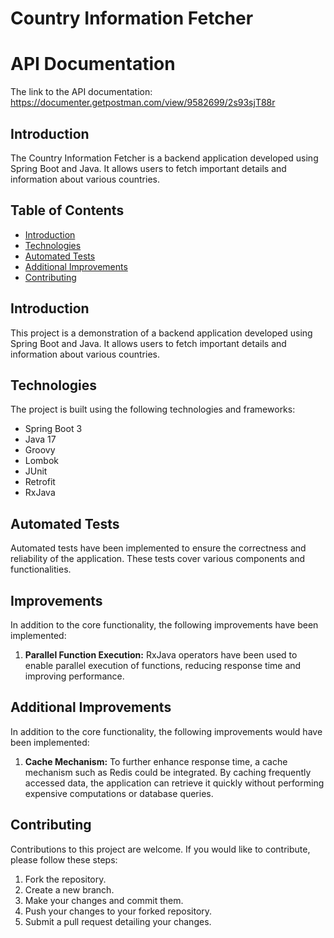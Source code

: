 
# Country Information Fetcher

# API Documentation
The link to the API documentation: https://documenter.getpostman.com/view/9582699/2s93sjT88r


## Introduction

The Country Information Fetcher is a backend application developed using Spring Boot and Java. It allows users to fetch important details and information about various countries.


## Table of Contents

- [Introduction](#introduction)
- [Technologies](#technologies)
- [Automated Tests](#automated-tests)
- [Additional Improvements](#additional-improvements)
- [Contributing](#contributing)

## Introduction

This project is a demonstration of a backend application developed using Spring Boot and Java. It allows users to fetch important details and information about various countries.

## Technologies

The project is built using the following technologies and frameworks:

- Spring Boot 3
- Java 17
- Groovy
- Lombok
- JUnit
- Retrofit
- RxJava

## Automated Tests

Automated tests have been implemented to ensure the correctness and reliability of the application. These tests cover various components and functionalities.

## Improvements

In addition to the core functionality, the following improvements have been implemented:

1. **Parallel Function Execution:** RxJava operators have been used to enable parallel execution of functions, reducing response time and improving performance.

## Additional Improvements

In addition to the core functionality, the following improvements would have been implemented:

1. **Cache Mechanism:** To further enhance response time, a cache mechanism such as Redis could be integrated. By caching frequently accessed data, the application can retrieve it quickly without performing expensive computations or database queries.


## Contributing

Contributions to this project are welcome. If you would like to contribute, please follow these steps:

1. Fork the repository.
2. Create a new branch.
3. Make your changes and commit them.
4. Push your changes to your forked repository.
5. Submit a pull request detailing your changes.
